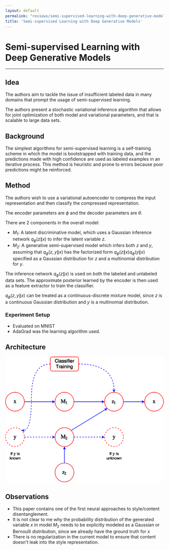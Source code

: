 ```yaml
---
layout: default
permalink: "reviews/semi-supervised-learning-with-deep-generative-models.html"
title: 'Semi-supervised Learning with Deep Generative Models'
---
```


# Semi-supervised Learning with Deep Generative Models
---

## Idea

The authors aim to tackle the issue of insufficient labeled data in many domains that prompt the usage of semi-supervised learning.

The authors present a stochastic variational inference algorithm that allows for joint optimization of both model and variational parameters, and that is scalable to large data sets.

## Background

The simplest algorithms for semi-supervised learning is a self-training scheme in which the model is bootstrapped with training data, and the predictions made with high confidence are used as labeled examples in an iterative process. This method is heuristic and prone to errors because poor predictions might be reinforced.

## Method

The authors wish to use a variational autoencoder to compress the input representation and then classify the compressed representation. 

The encoder parameters are $\phi$ and the decoder parameters are $\theta$.

There are 2 components in the overall model:
* $M_1$: A latent discriminative model, which uses a Gaussian inference network $q_{\phi}(z\|x)$ to infer the latent variable $z$.
* $M_2$: A generative semi-supervised model which infers both $z$ and $y$, assuming that $q_{\phi}(z,y\|x)$ has the factorized form $q_{\phi}(z\|x) q_{\phi}(y\|x)$ specified as a Gaussian distribution for $z$ and a multinomial distribution for $y$.

The inference network $q_{\phi}(z\|x)$ is used on both the labeled and unlabeled data sets. The approximate posterior learned by the encoder is then used as a feature extractor to train the classifier.

$q_{\phi}(z,y\|x)$ can be treated as a continuous-discrete mixture model, since $z$ is a continuous Gaussian distribution and $y$ is a multinomial distribution.

### Experiment Setup
* Evaluated on MNIST
* AdaGrad was the learning algorithm used.

## Architecture
![architecture](../images/semi-supervised-learning-with-deep-generative-models/architecture.png)


## Observations
* This paper contains one of the first neural approaches to style/content disentanglement.
* It is not clear to me why the probability distribution of the generated variable $x$ in model $M_2$ needs to be explicitly modeled as a Gaussian or Bernoulli distribution, since we already have the ground truth for $x$
* There is no regularization in the current model to ensure that content doesn't leak into the style representation.
